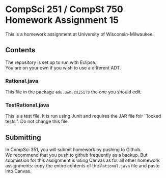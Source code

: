 # CompSci 251 / CompSt 750 Homework Assignment 15

This is a homework assignment at University of Wisconsin-Milwaukee.

## Contents

The repository is set up to run with Eclipse.  
You are on your own if you wish to use a different ADT.

### Rational.java

This file in the package `edu.uwm.cs251` is the one you should edit.

### TestRational.java

This is a test file.  It is run using Junit and requires the JAR file foir ``locked tests''.  Do not change this file.

## Submitting

In CompSci 351, you will submit homework by pushing to Github.  
We recommend that you push to github frequently
as a backup.  But submission for this assignment is using Canvas
as for all other homework assignments: copy the entire contents
of the `Rational.java` file and paste into Canvas.

